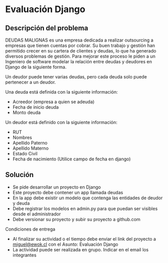 # Evaluación Django

## Descripción del problema
DEUDAS MALIGNAS es una empresa dedicada a realizar outsourcing a empresas que tienen cuentas por cobrar. Su buen trabajo y gestión han permitido crecer en su cartera de clientes y deudas, lo que ha generado diversos problemas de gestión. Para mejorar este proceso le piden a un Ingeniero de software modelar la relación entre deudas y deudores en Django de la siguiente forma.

Un deudor puede tener varias deudas, pero cada deuda solo puede pertenecer a un deudor. 

Una deuda está definida con la siguiente información:
- Acreedor (empresa a quien se adeuda)
- Fecha de inicio deuda
- Monto deuda

Un deudor está definido con la siguiente información:
- RUT
- Nombres
- Apellido Paterno
- Apellido Materno
- Estado Civil 
- Fecha de nacimiento (Utilice campo de fecha en django)


## Solución
- Se pide desarrollar un proyecto en Django
- Este proyecto debe contener un app llamada deudas
- En la app debe existir un modelo que contenga las entidades de deudor y deuda
- Debe registrar los modelos en admin.py para que puedan ser visibles desde el administrador
- Debe versionar su proyecto y subir su proyecto a github.com 

Condiciones de entrega

- Al finalizar su actividad o el tiempo debe enviar el link del proyecto a miguel@ewok.cl con el Asunto: Evaluación Django
- La actividad puede ser realizada en grupo. Indicar en el email los integrantes
